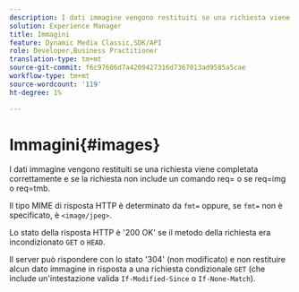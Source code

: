 ```yaml
---
description: I dati immagine vengono restituiti se una richiesta viene completata correttamente e se la richiesta non include un comando req= o se req=img o req=tmb.
solution: Experience Manager
title: Immagini
feature: Dynamic Media Classic,SDK/API
role: Developer,Business Practitioner
translation-type: tm+mt
source-git-commit: f6c97606d7a4209427316d7367013ad9585a5cae
workflow-type: tm+mt
source-wordcount: '119'
ht-degree: 1%

---
```



# Immagini{#images}

I dati immagine vengono restituiti se una richiesta viene completata correttamente e se la richiesta non include un comando req= o se req=img o req=tmb.

Il tipo MIME di risposta HTTP è determinato da `fmt=` oppure, se `fmt=` non è specificato, è `<image/jpeg>`.

Lo stato della risposta HTTP è &#39;200 OK&#39; se il metodo della richiesta era incondizionato `GET` o `HEAD`.

Il server può rispondere con lo stato &#39;304&#39; (non modificato) e non restituire alcun dato immagine in risposta a una richiesta condizionale `GET` (che include un&#39;intestazione valida `If-Modified-Since` o `If-None-Match`).
